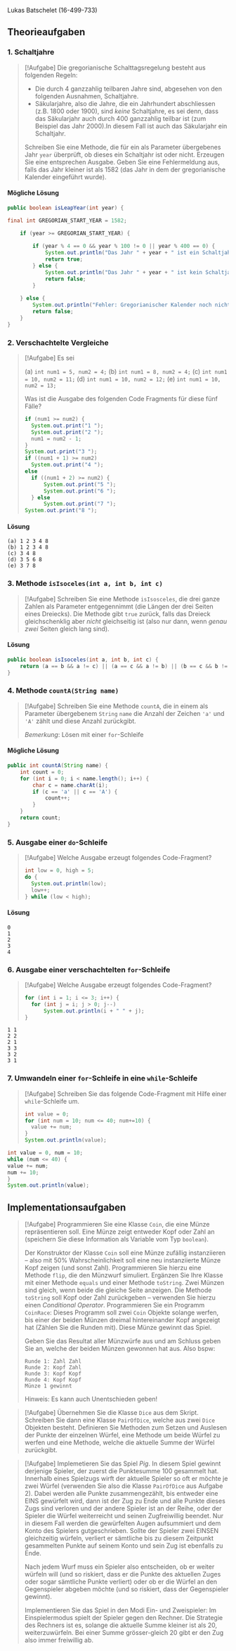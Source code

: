 Lukas Batschelet (16-499-733)



## Theorieaufgaben

### 1. Schaltjahre

> [!Aufgabe]
> Die gregorianische Schalttagsregelung besteht aus folgenden Regeln:
> 
> - Die durch 4 ganzzahlig teilbaren Jahre sind, abgesehen von den folgenden Ausnahmen, Schaltjahre.
> - Säkularjahre, also die Jahre, die ein Jahrhundert abschliessen (z.B. 1800 oder 1900), sind *keine* Schaltjahre, es sei denn, dass das Säkularjahr auch durch 400 ganzzahlig teilbar ist (zum Beispiel das Jahr 2000).In diesem Fall ist auch das Säkularjahr ein Schaltjahr.
> 
> Schreiben Sie eine Methode, die für ein als Parameter übergebenes Jahr `year` überprüft, ob dieses ein Schaltjahr ist oder nicht. Erzeugen Sie eine entsprechen Ausgabe. Geben Sie eine Fehlermeldung aus, falls das Jahr kleiner ist als 1582 (das Jahr in dem der gregorianische Kalender eingeführt wurde).

#### Mögliche Lösung

```java
public boolean isLeapYear(int year) {

final int GREGORIAN_START_YEAR = 1582;

	if (year >= GREGORIAN_START_YEAR) {
		
		if (year % 4 == 0 && year % 100 != 0 || year % 400 == 0) {
			System.out.println("Das Jahr " + year + " ist ein Schaltjahr!");
			return true;
		} else {
			System.out.println("Das Jahr " + year + " ist kein Schaltjahr!");
			return false;
		}
	
	} else {
		System.out.println("Fehler: Gregorianischer Kalender noch nicht eingeführt");
		return false;
	}
}
```

### 2. Verschachtelte Vergleiche

> [!Aufgabe]
> Es sei
> 
> (a) `int num1 = 5, num2 = 4;`
> (b) `int num1 = 8, num2 = 4;`
> (c) `int num1 = 10, num2 = 11;`
> (d) `int num1 = 10, num2 = 12;`
> (e) `int num1 = 10, num2 = 13;`
> 
> Was ist die Ausgabe des folgenden Code Fragments für diese fünf Fälle?
> 
> ```java
> if (num1 >= num2) {
> 	System.out.print("1 ");
> 	System.out.print("2 ");
> 	num1 = num2 - 1;
> }
> System.out.print("3 ");
> if ((num1 + 1) >= num2)
> 	System.out.print("4 ");
> else
> 	if ((num1 + 2) >= num2) {
> 		System.out.print("5 ");
> 		System.out.print("6 ");
> 	} else
> 		System.out.print("7 ");
> System.out.print("8 ");
> ```

<div style="page-break-after: always;"></div>

#### Lösung
```text
(a) 1 2 3 4 8
(b) 1 2 3 4 8
(c) 3 4 8
(d) 3 5 6 8
(e) 3 7 8
```

### 3. Methode `isIsoceles(int a, int b, int c)`
> [!Aufgabe]
> Schreiben Sie eine Methode `isIsosceles`, die drei ganze Zahlen als Parameter entgegennimmt (die Längen der drei Seiten eines Dreiecks). Die Methode gibt `true` zurück, falls das Dreieck gleichschenklig aber *nicht* gleichseitig ist (also nur dann, wenn *genau zwei* Seiten gleich lang sind).

#### Lösung

```java
public boolean isIsoceles(int a, int b, int c) {
    return (a == b && a != c) || (a == c && a != b) || (b == c && b != a);
}
```

### 4. Methode `countA(String name)`
> [!Aufgabe]
> Schreiben Sie eine Methode `countA`, die in einem als Parameter übergebenem `String` `name` die Anzahl der Zeichen `'a'` und `'A'` zählt und diese Anzahl zurückgibt.
> 
> *Bemerkung*: Lösen mit einer `for`-Schleife

#### Mögliche Lösung

```java
public int countA(String name) {
	int count = 0;
	for (int i = 0; i < name.length(); i++) {
		char c = name.charAt(i);
		if (c == 'a' || c == 'A') {
			count++;
		}
	}
	return count;
}
```

###  5. Ausgabe einer `do`-Schleife

> [!Aufgabe]
> Welche Ausgabe erzeugt folgendes Code-Fragment?
> 
> ```java
> int low = 0, high = 5;
> do {
> 	System.out.println(low);
> 	low++;
> } while (low < high);
> ```

#### Lösung

```text
0
1
2
3
4
```

<div style="page-break-after: always;"></div>

### 6. Ausgabe einer verschachtelten `for`-Schleife

> [!Aufgabe]
> Welche Ausgabe erzeugt folgendes Code-Fragment?
> 
> ```java
> for (int i = 1; i <= 3; i++) {
> 	for (int j = i; j > 0; j--)
> 		System.out.println(i + " " + j);
> }
> ```

```text
1 1
2 2
2 1
3 3
3 2
3 1
```

### 7. Umwandeln einer `for`-Schleife in eine `while`-Schleife

> [!Aufgabe]
> Schreiben Sie das folgende Code-Fragment mit Hilfe einer `while`-Schleife um.
> 
> ```java
> int value = 0;
> for (int num = 10; num <= 40; num+=10) {
> 	value += num;
> }
> System.out.println(value);
> ```

```java
int value = 0, num = 10;
while (num <= 40) {
value += num;
num += 10;
}
System.out.println(value);
```

<div style="page-break-after: always;"></div>

## Implementationsaufgaben

> [!Aufgabe]
> Programmieren Sie eine Klasse `Coin`, die eine Münze repräsentieren soll. Eine Münze zeigt entweder Kopf oder Zahl an (speichern Sie diese Information als Variable vom Typ `boolean`).
> 
> Der Konstruktor der Klasse `Coin` soll eine Münze zufällig instanziieren – also mit 50% Wahrscheinlichkeit soll eine neu instanziierte Münze Kopf zeigen (und sonst Zahl). Programmieren Sie hierzu eine Methode `flip`, die den Münzwurf simuliert. Ergänzen Sie Ihre Klasse mit einer Methode `equals` und einer Methode `toString`. Zwei Münzen sind gleich, wenn beide die gleiche Seite anzeigen. Die Methode `toString` soll Kopf oder Zahl zurückgeben – verwenden Sie hierzu einen *Conditional Operator*.
> Programmieren Sie ein Programm `CoinRace`: Dieses Programm soll zwei `Coin` Objekte solange werfen, bis einer der beiden Münzen dreimal hintereinander Kopf angezeigt hat (Zählen Sie die Runden mit). Diese Münze gewinnt das Spiel.
> 
> Geben Sie das Resultat aller Münzwürfe aus und am Schluss geben Sie an, welche der beiden Münzen gewonnen hat aus. Also bspw:
> 
> ```text
> Runde 1: Zahl Zahl
> Runde 2: Kopf Zahl
> Runde 3: Kopf Kopf
> Runde 4: Kopf Kopf
> Münze 1 gewinnt
> ```
> 
> Hinweis: Es kann auch Unentschieden geben!


> [!Aufgabe]
> Übernehmen Sie die Klasse `Dice` aus dem Skript. Schreiben Sie dann eine Klasse `PairOfDice`, welche aus zwei `Dice` Objekten besteht. Definieren Sie Methoden zum Setzen und Auslesen der Punkte der einzelnen Würfel, eine Methode um beide Würfel zu werfen und eine Methode, welche die aktuelle Summe der Würfel zurückgibt.


> [!Aufgabe]
> Implemetieren Sie das Spiel *Pig*. In diesem Spiel gewinnt derjenige Spieler, der zuerst die Punktesumme 100 gesammelt hat. Innerhalb eines Spielzugs wirft der aktuelle Spieler so oft er möchte je zwei Würfel (verwenden Sie also die Klasse `PairOfDice` aus Aufgabe 2). Dabei werden alle Punkte zusammengezählt, bis entweder eine EINS gewürfelt wird, dann ist der Zug zu Ende und alle Punkte dieses Zugs sind verloren und der andere Spieler ist an der Reihe, oder der Spieler die Würfel weiterreicht und seinen Zugfreiwillig beendet. Nur in diesem Fall werden die gewürfelten Augen aufsummiert und dem Konto des Spielers gutgeschrieben. Sollte der Spieler zwei EINSEN gleichzeitig würfeln, verliert er sämtliche bis zu diesem Zeitpunkt gesammelten Punkte auf seinem Konto und sein Zug ist ebenfalls zu Ende.
> 
> Nach jedem Wurf muss ein Spieler also entscheiden, ob er weiter würfeln will (und so riskiert, dass er die Punkte des aktuellen Zuges oder sogar sämtliche Punkte verliert) oder ob er die Würfel an den Gegenspieler abgeben möchte (und so riskiert, dass der Gegenspieler gewinnt).
> 
> Implementieren Sie das Spiel in den Modi Ein- und Zweispieler: Im Einspielermodus spielt der Spieler gegen den Rechner. Die Strategie des Rechners ist es, solange die aktuelle Summe kleiner ist als 20, weiterzuwürfeln. Bei einer Summe grösser-gleich 20 gibt er den Zug also immer freiwillig ab.

